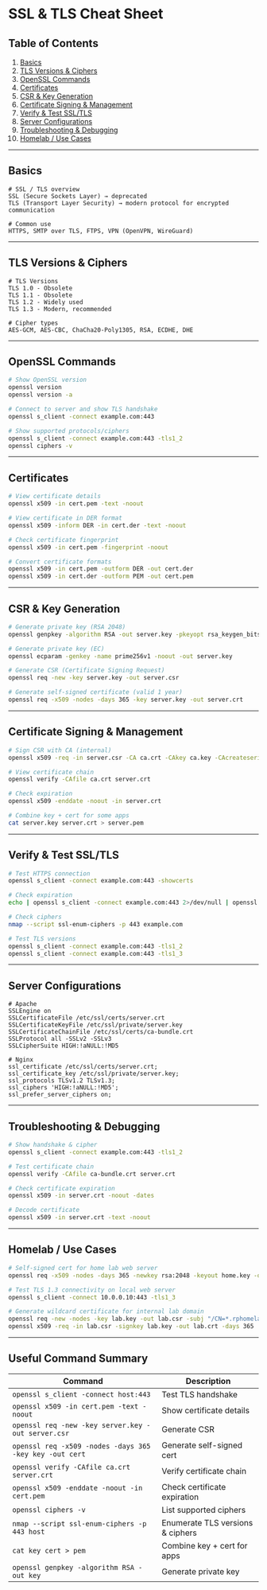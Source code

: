 # SSL & TLS Cheat Sheet

## Table of Contents

1. [Basics](#basics)
2. [TLS Versions & Ciphers](#tls-versions--ciphers)
3. [OpenSSL Commands](#openssl-commands)
4. [Certificates](#certificates)
5. [CSR & Key Generation](#csr--key-generation)
6. [Certificate Signing & Management](#certificate-signing--management)
7. [Verify & Test SSL/TLS](#verify--test-ssltls)
8. [Server Configurations](#server-configurations)
9. [Troubleshooting & Debugging](#troubleshooting--debugging)
10. [Homelab / Use Cases](#homelab--use-cases)

---

## Basics

```text
# SSL / TLS overview
SSL (Secure Sockets Layer) → deprecated
TLS (Transport Layer Security) → modern protocol for encrypted communication

# Common use
HTTPS, SMTP over TLS, FTPS, VPN (OpenVPN, WireGuard)
```

---

## TLS Versions & Ciphers

```text
# TLS Versions
TLS 1.0 - Obsolete
TLS 1.1 - Obsolete
TLS 1.2 - Widely used
TLS 1.3 - Modern, recommended

# Cipher types
AES-GCM, AES-CBC, ChaCha20-Poly1305, RSA, ECDHE, DHE
```

---

## OpenSSL Commands

```bash
# Show OpenSSL version
openssl version
openssl version -a

# Connect to server and show TLS handshake
openssl s_client -connect example.com:443

# Show supported protocols/ciphers
openssl s_client -connect example.com:443 -tls1_2
openssl ciphers -v
```

---

## Certificates

```bash
# View certificate details
openssl x509 -in cert.pem -text -noout

# View certificate in DER format
openssl x509 -inform DER -in cert.der -text -noout

# Check certificate fingerprint
openssl x509 -in cert.pem -fingerprint -noout

# Convert certificate formats
openssl x509 -in cert.pem -outform DER -out cert.der
openssl x509 -in cert.der -outform PEM -out cert.pem
```

---

## CSR & Key Generation

```bash
# Generate private key (RSA 2048)
openssl genpkey -algorithm RSA -out server.key -pkeyopt rsa_keygen_bits:2048

# Generate private key (EC)
openssl ecparam -genkey -name prime256v1 -noout -out server.key

# Generate CSR (Certificate Signing Request)
openssl req -new -key server.key -out server.csr

# Generate self-signed certificate (valid 1 year)
openssl req -x509 -nodes -days 365 -key server.key -out server.crt
```

---

## Certificate Signing & Management

```bash
# Sign CSR with CA (internal)
openssl x509 -req -in server.csr -CA ca.crt -CAkey ca.key -CAcreateserial -out server.crt -days 365

# View certificate chain
openssl verify -CAfile ca.crt server.crt

# Check expiration
openssl x509 -enddate -noout -in server.crt

# Combine key + cert for some apps
cat server.key server.crt > server.pem
```

---

## Verify & Test SSL/TLS

```bash
# Test HTTPS connection
openssl s_client -connect example.com:443 -showcerts

# Check expiration
echo | openssl s_client -connect example.com:443 2>/dev/null | openssl x509 -noout -dates

# Check ciphers
nmap --script ssl-enum-ciphers -p 443 example.com

# Test TLS versions
openssl s_client -connect example.com:443 -tls1_2
openssl s_client -connect example.com:443 -tls1_3
```

---

## Server Configurations

```text
# Apache
SSLEngine on
SSLCertificateFile /etc/ssl/certs/server.crt
SSLCertificateKeyFile /etc/ssl/private/server.key
SSLCertificateChainFile /etc/ssl/certs/ca-bundle.crt
SSLProtocol all -SSLv2 -SSLv3
SSLCipherSuite HIGH:!aNULL:!MD5

# Nginx
ssl_certificate /etc/ssl/certs/server.crt;
ssl_certificate_key /etc/ssl/private/server.key;
ssl_protocols TLSv1.2 TLSv1.3;
ssl_ciphers 'HIGH:!aNULL:!MD5';
ssl_prefer_server_ciphers on;
```

---

## Troubleshooting & Debugging

```bash
# Show handshake & cipher
openssl s_client -connect example.com:443 -tls1_2

# Test certificate chain
openssl verify -CAfile ca-bundle.crt server.crt

# Check certificate expiration
openssl x509 -in server.crt -noout -dates

# Decode certificate
openssl x509 -in server.crt -text -noout
```

---

## Homelab / Use Cases

```bash
# Self-signed cert for home lab web server
openssl req -x509 -nodes -days 365 -newkey rsa:2048 -keyout home.key -out home.crt

# Test TLS 1.3 connectivity on local web server
openssl s_client -connect 10.0.0.10:443 -tls1_3

# Generate wildcard certificate for internal lab domain
openssl req -new -nodes -key lab.key -out lab.csr -subj "/CN=*.rphomelab.in"
openssl x509 -req -in lab.csr -signkey lab.key -out lab.crt -days 365
```

---

## Useful Command Summary

| Command                                                 | Description                      |
| ------------------------------------------------------- | -------------------------------- |
| `openssl s_client -connect host:443`                    | Test TLS handshake               |
| `openssl x509 -in cert.pem -text -noout`                | Show certificate details         |
| `openssl req -new -key server.key -out server.csr`      | Generate CSR                     |
| `openssl req -x509 -nodes -days 365 -key key -out cert` | Generate self-signed cert        |
| `openssl verify -CAfile ca.crt server.crt`              | Verify certificate chain         |
| `openssl x509 -enddate -noout -in cert.pem`             | Check certificate expiration     |
| `openssl ciphers -v`                                    | List supported ciphers           |
| `nmap --script ssl-enum-ciphers -p 443 host`            | Enumerate TLS versions & ciphers |
| `cat key cert > pem`                                    | Combine key + cert for apps      |
| `openssl genpkey -algorithm RSA -out key`               | Generate private key             |

